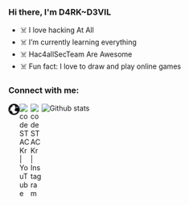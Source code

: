 ### Hi there, I'm D4RK~D3VIL 

- ☠️ I love hacking At All
- ☠️ I’m currently learning everything
- ☠️ Hac4allSecTeam Are Awesome 
- ☠️ Fun fact: I love to draw and play online games

### Connect with me:

<img align="left" alt="codeSTACKr.com" width="22px" src="https://raw.githubusercontent.com/iconic/open-iconic/master/svg/globe.svg" />
<img align="left" alt="codeSTACKr | YouTube" width="22px" src="https://cdn.jsdelivr.net/npm/simple-icons@v3/icons/youtube.svg" />
<img align="left" alt="codeSTACKr | Instagram" width="22px" src="https://cdn.jsdelivr.net/npm/simple-icons@v3/icons/instagram.svg" />

![Github stats](https://github-readme-stats.vercel.app/api?username=hac4allofficial&count_private=true&show_icons=true&theme=radical)
